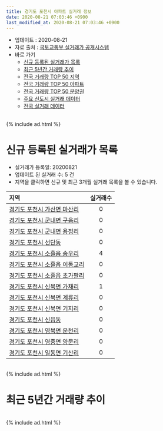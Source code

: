 ```yaml
---
title: 경기도 포천시 아파트 실거래 정보
date: 2020-08-21 07:03:46 +0900
last_modified_at: 2020-08-21 07:03:46 +0900
---
```


* 업데이트 : 2020-08-21
* 자료 출처 : [국토교통부 실거래가 공개시스템](http://rt.molit.go.kr)
* 바로 가기
    * [신규 등록된 실거래가 목록](#신규-등록된-실거래가-목록)
    * [최근 5년간 거래량 추이](#최근-5년간-거래량-추이)
    * [전국 거래량 TOP 50 지역](https://inasie.github.io/apt-trade-info/최근-3개월-전국에서-가장-거래가-많이-발생한-지역)
    * [전국 거래량 TOP 50 아파트](https://inasie.github.io/apt-trade-info/최근-3개월-전국에서-가장-거래가-많이-발생한-아파트)
    * [전국 거래량 TOP 50 분양권](https://inasie.github.io/apt-trade-info/최근-3개월-전국에서-가장-거래가-많이-발생한-분양권)
    * [주요 신도시 실거래 데이터](https://inasie.github.io/apt-trade-info/주요-신도시)
    * [전국 실거래 데이터](https://inasie.github.io/apt-trade-info/전국)

<br>
{% include ad.html %}
<br>

# 신규 등록된 실거래가 목록
* 실거래가 등록일: 20200821
* 업데이트 된 실거래 수: 5 건
* 지역을 클릭하면 신규 및 최근 3개월 실거래 목록을 볼 수 있습니다.


|지역|실거래수|
|:---|:---:|
|[경기도 포천시 가산면 마산리](https://inasie.github.io/apt-trade-info/경기도-포천시-가산면-마산리)|0|
|[경기도 포천시 군내면 구읍리](https://inasie.github.io/apt-trade-info/경기도-포천시-군내면-구읍리)|0|
|[경기도 포천시 군내면 용정리](https://inasie.github.io/apt-trade-info/경기도-포천시-군내면-용정리)|0|
|[경기도 포천시 선단동](https://inasie.github.io/apt-trade-info/경기도-포천시-선단동)|0|
|[경기도 포천시 소흘읍 송우리](https://inasie.github.io/apt-trade-info/경기도-포천시-소흘읍-송우리)|4|
|[경기도 포천시 소흘읍 이동교리](https://inasie.github.io/apt-trade-info/경기도-포천시-소흘읍-이동교리)|0|
|[경기도 포천시 소흘읍 초가팔리](https://inasie.github.io/apt-trade-info/경기도-포천시-소흘읍-초가팔리)|0|
|[경기도 포천시 신북면 가채리](https://inasie.github.io/apt-trade-info/경기도-포천시-신북면-가채리)|1|
|[경기도 포천시 신북면 계류리](https://inasie.github.io/apt-trade-info/경기도-포천시-신북면-계류리)|0|
|[경기도 포천시 신북면 기지리](https://inasie.github.io/apt-trade-info/경기도-포천시-신북면-기지리)|0|
|[경기도 포천시 신읍동](https://inasie.github.io/apt-trade-info/경기도-포천시-신읍동)|0|
|[경기도 포천시 영북면 운천리](https://inasie.github.io/apt-trade-info/경기도-포천시-영북면-운천리)|0|
|[경기도 포천시 영중면 양문리](https://inasie.github.io/apt-trade-info/경기도-포천시-영중면-양문리)|0|
|[경기도 포천시 일동면 기산리](https://inasie.github.io/apt-trade-info/경기도-포천시-일동면-기산리)|0|


<br>
{% include ad.html %}
<br>

# 최근 5년간 거래량 추이


<div style="width:100%;">
    <canvas id="deal_progress" height="200"></canvas>
</div>

<script>
new Chart(document.getElementById("deal_progress"), {
    type: 'line',
    data: {
        labels: ['201508','201509','201510','201511','201512','201601','201602','201603','201604','201605','201606','201607','201608','201609','201610','201611','201612','201701','201702','201703','201704','201705','201706','201707','201708','201709','201710','201711','201712','201801','201802','201803','201804','201805','201806','201807','201808','201809','201810','201811','201812','201901','201902','201903','201904','201905','201906','201907','201908','201909','201910','201911','201912','202001','202002','202003','202004','202005','202006','202007','202008'],
        datasets: [{
            label: '매매',
            pointRadius: 1,
            data: [95, 81, 94, 71, 57, 40, 83, 119, 81, 90, 89, 77, 89, 95, 95, 86, 67, 49, 89, 96, 80, 79, 78, 88, 73, 45, 58, 59, 57, 79, 47, 86, 65, 63, 62, 46, 46, 57, 82, 39, 43, 60, 59, 57, 55, 59, 49, 58, 52, 52, 74, 54, 67, 61, 92, 78, 84, 57, 107, 114, 38],
            borderColor: "rgba(255, 201, 14, 1)",
            backgroundColor: "rgba(255, 201, 14, 0.5)",
            fill: false,
            lineTension: 0
        },{
            label: '전월세',
            pointRadius: 1,
            data: [68, 66, 64, 62, 47, 65, 81, 66, 58, 67, 77, 60, 60, 61, 69, 67, 61, 43, 62, 79, 52, 42, 54, 49, 59, 72, 57, 66, 49, 84, 76, 76, 76, 61, 72, 49, 46, 49, 60, 48, 56, 43, 72, 65, 52, 54, 36, 43, 65, 53, 69, 48, 50, 54, 92, 55, 70, 63, 63, 56, 17],
            borderColor: "rgba(0, 141, 185, 1)",
            backgroundColor: "rgba(0, 141, 185, 0.5)",
            fill: false,
            lineTension: 0
        }
        ]
    },
    options: {
        responsive: true,
        title: {
            display: false
        },
        tooltips: {
            mode: 'index',
            intersect: false
        },
        hover: {
            mode: 'nearest',
            intersect: true
        },
        scales: {
            xAxes: [{
                display: true,
                scaleLabel: {
                    display: true,
                    labelString: '년/월'
                }
            }],
            yAxes: [{
                display: true,
                ticks: {
                    suggestedMin: 0,
                },
                scaleLabel: {
                    display: true,
                    labelString: '실거래 수'
                }
            }]
        }
    }
});

</script>


<br>
{% include ad.html %}
<br>

